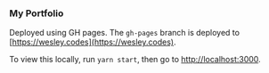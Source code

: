 ### My Portfolio

Deployed using GH pages. The `gh-pages` branch is deployed to [https://wesley.codes](https://wesley.codes).

To view this locally, run `yarn start`, then go to [http://localhost:3000](http://localhost:3000).
